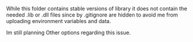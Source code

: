 While this folder contains stable versions of library it does not contain the needed .lib or .dll files 
since by .gitignore are hidden to avoid me from uploading environment variables and data.

Im still planning Other options regarding this issue.